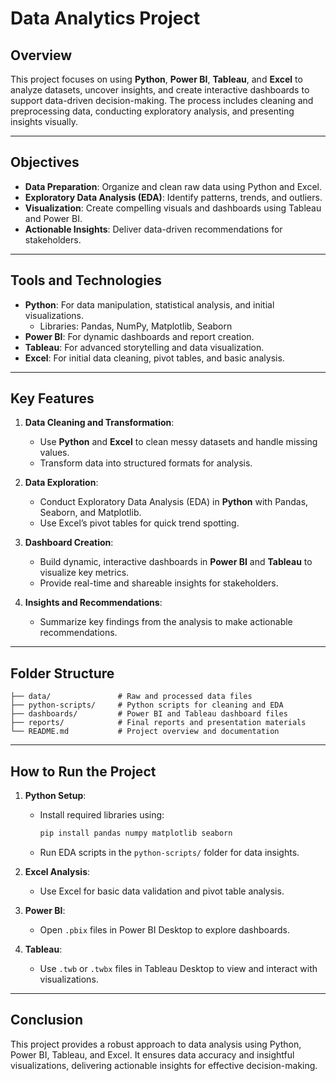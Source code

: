 # Data Analytics Project  

## Overview  
This project focuses on using **Python**, **Power BI**, **Tableau**, and **Excel** to analyze datasets, uncover insights, and create interactive dashboards to support data-driven decision-making. The process includes cleaning and preprocessing data, conducting exploratory analysis, and presenting insights visually.  

---

## Objectives  
- **Data Preparation**: Organize and clean raw data using Python and Excel.  
- **Exploratory Data Analysis (EDA)**: Identify patterns, trends, and outliers.  
- **Visualization**: Create compelling visuals and dashboards using Tableau and Power BI.  
- **Actionable Insights**: Deliver data-driven recommendations for stakeholders.  

---

## Tools and Technologies  
- **Python**: For data manipulation, statistical analysis, and initial visualizations.  
  - Libraries: Pandas, NumPy, Matplotlib, Seaborn  
- **Power BI**: For dynamic dashboards and report creation.  
- **Tableau**: For advanced storytelling and data visualization.  
- **Excel**: For initial data cleaning, pivot tables, and basic analysis.  

---

## Key Features  
1. **Data Cleaning and Transformation**:  
   - Use **Python** and **Excel** to clean messy datasets and handle missing values.  
   - Transform data into structured formats for analysis.  

2. **Data Exploration**:  
   - Conduct Exploratory Data Analysis (EDA) in **Python** with Pandas, Seaborn, and Matplotlib.  
   - Use Excel’s pivot tables for quick trend spotting.  

3. **Dashboard Creation**:  
   - Build dynamic, interactive dashboards in **Power BI** and **Tableau** to visualize key metrics.  
   - Provide real-time and shareable insights for stakeholders.  

4. **Insights and Recommendations**:  
   - Summarize key findings from the analysis to make actionable recommendations.  

---

## Folder Structure  
```
├── data/               # Raw and processed data files  
├── python-scripts/     # Python scripts for cleaning and EDA  
├── dashboards/         # Power BI and Tableau dashboard files  
├── reports/            # Final reports and presentation materials  
└── README.md           # Project overview and documentation  
```  

---

## How to Run the Project  

1. **Python Setup**:  
   - Install required libraries using:  
     ```bash  
     pip install pandas numpy matplotlib seaborn  
     ```  
   - Run EDA scripts in the `python-scripts/` folder for data insights.  

2. **Excel Analysis**:  
   - Use Excel for basic data validation and pivot table analysis.  

3. **Power BI**:  
   - Open `.pbix` files in Power BI Desktop to explore dashboards.  

4. **Tableau**:  
   - Use `.twb` or `.twbx` files in Tableau Desktop to view and interact with visualizations.  

---

## Conclusion  
This project provides a robust approach to data analysis using Python, Power BI, Tableau, and Excel. It ensures data accuracy and insightful visualizations, delivering actionable insights for effective decision-making.  

